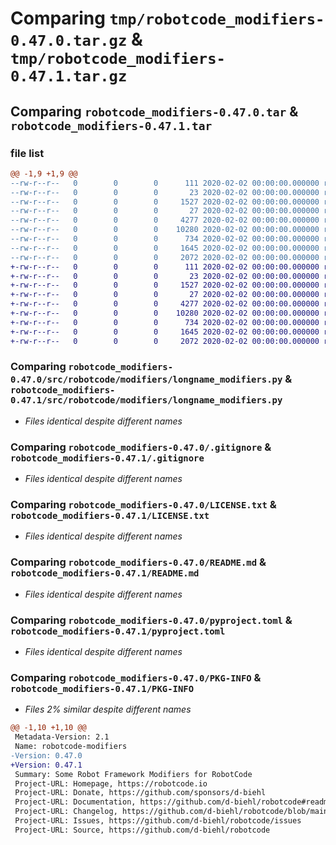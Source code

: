 # Comparing `tmp/robotcode_modifiers-0.47.0.tar.gz` & `tmp/robotcode_modifiers-0.47.1.tar.gz`

## Comparing `robotcode_modifiers-0.47.0.tar` & `robotcode_modifiers-0.47.1.tar`

### file list

```diff
@@ -1,9 +1,9 @@
--rw-r--r--   0        0        0      111 2020-02-02 00:00:00.000000 robotcode_modifiers-0.47.0/src/robotcode/modifiers/__init__.py
--rw-r--r--   0        0        0       23 2020-02-02 00:00:00.000000 robotcode_modifiers-0.47.0/src/robotcode/modifiers/__version__.py
--rw-r--r--   0        0        0     1527 2020-02-02 00:00:00.000000 robotcode_modifiers-0.47.0/src/robotcode/modifiers/longname_modifiers.py
--rw-r--r--   0        0        0       27 2020-02-02 00:00:00.000000 robotcode_modifiers-0.47.0/src/robotcode/modifiers/py.typed
--rw-r--r--   0        0        0     4277 2020-02-02 00:00:00.000000 robotcode_modifiers-0.47.0/.gitignore
--rw-r--r--   0        0        0    10280 2020-02-02 00:00:00.000000 robotcode_modifiers-0.47.0/LICENSE.txt
--rw-r--r--   0        0        0      734 2020-02-02 00:00:00.000000 robotcode_modifiers-0.47.0/README.md
--rw-r--r--   0        0        0     1645 2020-02-02 00:00:00.000000 robotcode_modifiers-0.47.0/pyproject.toml
--rw-r--r--   0        0        0     2072 2020-02-02 00:00:00.000000 robotcode_modifiers-0.47.0/PKG-INFO
+-rw-r--r--   0        0        0      111 2020-02-02 00:00:00.000000 robotcode_modifiers-0.47.1/src/robotcode/modifiers/__init__.py
+-rw-r--r--   0        0        0       23 2020-02-02 00:00:00.000000 robotcode_modifiers-0.47.1/src/robotcode/modifiers/__version__.py
+-rw-r--r--   0        0        0     1527 2020-02-02 00:00:00.000000 robotcode_modifiers-0.47.1/src/robotcode/modifiers/longname_modifiers.py
+-rw-r--r--   0        0        0       27 2020-02-02 00:00:00.000000 robotcode_modifiers-0.47.1/src/robotcode/modifiers/py.typed
+-rw-r--r--   0        0        0     4277 2020-02-02 00:00:00.000000 robotcode_modifiers-0.47.1/.gitignore
+-rw-r--r--   0        0        0    10280 2020-02-02 00:00:00.000000 robotcode_modifiers-0.47.1/LICENSE.txt
+-rw-r--r--   0        0        0      734 2020-02-02 00:00:00.000000 robotcode_modifiers-0.47.1/README.md
+-rw-r--r--   0        0        0     1645 2020-02-02 00:00:00.000000 robotcode_modifiers-0.47.1/pyproject.toml
+-rw-r--r--   0        0        0     2072 2020-02-02 00:00:00.000000 robotcode_modifiers-0.47.1/PKG-INFO
```

### Comparing `robotcode_modifiers-0.47.0/src/robotcode/modifiers/longname_modifiers.py` & `robotcode_modifiers-0.47.1/src/robotcode/modifiers/longname_modifiers.py`

 * *Files identical despite different names*

### Comparing `robotcode_modifiers-0.47.0/.gitignore` & `robotcode_modifiers-0.47.1/.gitignore`

 * *Files identical despite different names*

### Comparing `robotcode_modifiers-0.47.0/LICENSE.txt` & `robotcode_modifiers-0.47.1/LICENSE.txt`

 * *Files identical despite different names*

### Comparing `robotcode_modifiers-0.47.0/README.md` & `robotcode_modifiers-0.47.1/README.md`

 * *Files identical despite different names*

### Comparing `robotcode_modifiers-0.47.0/pyproject.toml` & `robotcode_modifiers-0.47.1/pyproject.toml`

 * *Files identical despite different names*

### Comparing `robotcode_modifiers-0.47.0/PKG-INFO` & `robotcode_modifiers-0.47.1/PKG-INFO`

 * *Files 2% similar despite different names*

```diff
@@ -1,10 +1,10 @@
 Metadata-Version: 2.1
 Name: robotcode-modifiers
-Version: 0.47.0
+Version: 0.47.1
 Summary: Some Robot Framework Modifiers for RobotCode
 Project-URL: Homepage, https://robotcode.io
 Project-URL: Donate, https://github.com/sponsors/d-biehl
 Project-URL: Documentation, https://github.com/d-biehl/robotcode#readme
 Project-URL: Changelog, https://github.com/d-biehl/robotcode/blob/main/CHANGELOG.md
 Project-URL: Issues, https://github.com/d-biehl/robotcode/issues
 Project-URL: Source, https://github.com/d-biehl/robotcode
```

